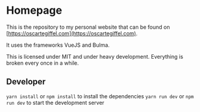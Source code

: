 # Homepage

This is the repository to my personal website that can be found on [https://oscartegiffel.com](https://oscartegiffel.com).

It uses the frameworks VueJS and Bulma.

This is licensed under MIT and under heavy development. Everything is broken every once in a while.

## Developer

`yarn install` or `npm install` to install the dependencies
`yarn run dev` or `npm run dev` to start the development server
